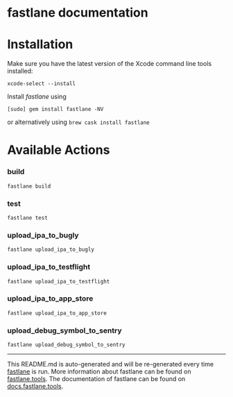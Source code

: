 fastlane documentation
================
# Installation

Make sure you have the latest version of the Xcode command line tools installed:

```
xcode-select --install
```

Install _fastlane_ using
```
[sudo] gem install fastlane -NV
```
or alternatively using `brew cask install fastlane`

# Available Actions
### build
```
fastlane build
```

### test
```
fastlane test
```

### upload_ipa_to_bugly
```
fastlane upload_ipa_to_bugly
```

### upload_ipa_to_testflight
```
fastlane upload_ipa_to_testflight
```

### upload_ipa_to_app_store
```
fastlane upload_ipa_to_app_store
```

### upload_debug_symbol_to_sentry
```
fastlane upload_debug_symbol_to_sentry
```


----

This README.md is auto-generated and will be re-generated every time [fastlane](https://fastlane.tools) is run.
More information about fastlane can be found on [fastlane.tools](https://fastlane.tools).
The documentation of fastlane can be found on [docs.fastlane.tools](https://docs.fastlane.tools).
